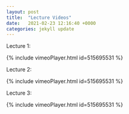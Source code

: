 ```yaml
---
layout: post
title:  "Lecture Videos"
date:   2021-02-23 12:16:40 +0000
categories: jekyll update
---
```

Lecture 1:

{% include vimeoPlayer.html id=515695531 %}

Lecture 2:

{% include vimeoPlayer.html id=515695531 %}

Lecture 3:

{% include vimeoPlayer.html id=515695531 %}